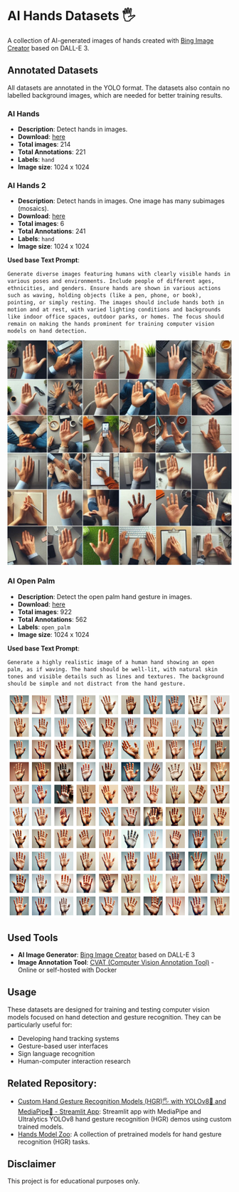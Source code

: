 # AI Hands Datasets 🖐️

A collection of AI-generated images of hands created with [Bing Image Creator](https://www.bing.com/images/create) based on DALL-E 3.

## Annotated Datasets

All datasets are annotated in the YOLO format. The datasets also contain no labelled background images, which are needed for better training results.

### AI Hands

- **Description**: Detect hands in images.
- **Download**: [here](https://drive.google.com/uc?export=download&id=1UHeoywnQ7NDY37zOVrcWSXIU_Wpc-qWr)
- **Total images**: 214
- **Total Annotations**: 221
- **Labels**: `hand`
- **Image size**: 1024 x 1024

### AI Hands 2

- **Description**: Detect hands in images. One image has many subimages (mosaics).
- **Download**: [here](https://drive.google.com/uc?export=download&id=1UHv1IZHhMbWzB2ACwsZARftNvr2NoYa0)
- **Total images**: 6
- **Total Annotations**: 241
- **Labels**: `hand`
- **Image size**: 1024 x 1024

**Used base Text Prompt**:

```
Generate diverse images featuring humans with clearly visible hands in various poses and environments. Include people of different ages, ethnicities, and genders. Ensure hands are shown in various actions such as waving, holding objects (like a pen, phone, or book), pointing, or simply resting. The images should include hands both in motion and at rest, with varied lighting conditions and backgrounds like indoor office spaces, outdoor parks, or homes. The focus should remain on making the hands prominent for training computer vision models on hand detection.
```

![Sample image from AI Hands 2](assets/hand_0005.jpeg)

### AI Open Palm

- **Description**: Detect the open palm hand gesture in images.
- **Download**: [here](https://drive.google.com/uc?export=download&id=1UJ3xIqWO1FZYf-KYSdRmoqQzSTnf_RxU)
- **Total images**: 922
- **Total Annotations**: 562
- **Labels**: `open_palm`
- **Image size**: 1024 x 1024

**Used base Text Prompt**:

```
Generate a highly realistic image of a human hand showing an open palm, as if waving. The hand should be well-lit, with natural skin tones and visible details such as lines and textures. The background should be simple and not distract from the hand gesture.
```

![Open palm sample](assets/output-dalle3-open_palm.png)

## Used Tools

- **AI Image Generator**: [Bing Image Creator](https://www.bing.com/images/create) based on DALL-E 3
- **Image Annotation Tool**: [CVAT (Computer Vision Annotation Tool)](https://github.com/cvat-ai/cvat) - Online or self-hosted with Docker

## Usage

These datasets are designed for training and testing computer vision models focused on hand detection and gesture recognition. They can be particularly useful for:

- Developing hand tracking systems
- Gesture-based user interfaces
- Sign language recognition
- Human-computer interaction research

## Related Repository:

- [Custom Hand Gesture Recognition Models (HGR)🖐️ with YOLOv8🚀 and MediaPipe👋 - Streamlit App](https://github.com/jk4e/my-hgr): Streamlit app with MediaPipe and Ultralytics YOLOv8 hand gesture recognition (HGR) demos using custom trained models.
- [Hands Model Zoo](https://github.com/jk4e/hands-model-zoo): A collection of pretrained models for hand gesture recognition (HGR) tasks.

## Disclaimer

This project is for educational purposes only.
